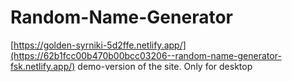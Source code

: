 # Random-Name-Generator
[https://golden-syrniki-5d2ffe.netlify.app/](https://62b1fcc00b470b00bcc03206--random-name-generator-fsk.netlify.app/)
demo-version of the site. Only for desktop
